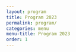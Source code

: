```yaml
---
layout: program
title: Program 2023
permalink: program/
categories: menu
menu-title: Program 2023
order: 1
---
```

